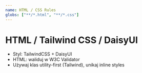 ```yaml
---
name: HTML / CSS Rules
globs: ["**/*.html", "**/*.css"]
---
```


# HTML / Tailwind CSS / DaisyUI

- Styl: TailwindCSS + DaisyUI
- HTML: waliduj w W3C Validator
- Używaj klas utility-first (Tailwind), unikaj inline styles
